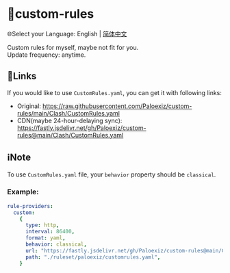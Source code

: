 # 📜custom-rules  
🌐Select your Language: English | [简体中文](README_CN.md)  
  
Custom rules for myself, maybe not fit for you.  
Update frequency: anytime.  
## 🔗Links  
If you would like to use `CustomRules.yaml`, you can get it with following links:  
- Original: https://raw.githubusercontent.com/Paloexiz/custom-rules/main/Clash/CustomRules.yaml  
- CDN(maybe 24-hour-delaying sync): https://fastly.jsdelivr.net/gh/Paloexiz/custom-rules@main/Clash/CustomRules.yaml  
## ℹ️Note
To use `CustomRules.yaml` file, your `behavior` property should be `classical`.  
### Example:  
```yaml
rule-providers:
  custom:
    {
      type: http,
      interval: 86400,
      format: yaml,
      behavior: classical,
      url: "https://fastly.jsdelivr.net/gh/Paloexiz/custom-rules@main/Clash/CustomRules.yaml",
      path: "./ruleset/paloexiz/customrules.yaml",
    }
```

